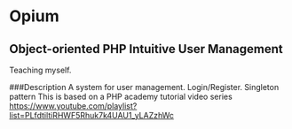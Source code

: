 Opium
=====

Object-oriented PHP Intuitive User Management
------------------------------------------------

Teaching myself.

###Description
A  system for user management. Login/Register. Singleton pattern
This is based on a PHP academy tutorial video series
https://www.youtube.com/playlist?list=PLfdtiltiRHWF5Rhuk7k4UAU1_yLAZzhWc
